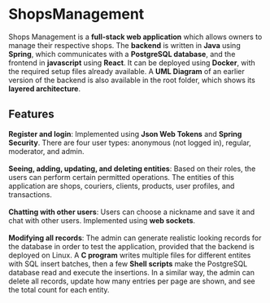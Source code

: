# ShopsManagement
Shops Management is a <b>full-stack web application</b> which allows owners to manage their respective shops. The <b>backend</b> is written in <b>Java</b> using <b>Spring</b>, which communicates with a <b>PostgreSQL database</b>, and the frontend in <b>javascript</b> using <b>React</b>. It can be deployed using <b>Docker</b>, with the required setup files already available. A <b>UML Diagram</b> of an earlier version of the backend is also available in the root folder, which shows its <b>layered architecture</b>.
## Features
<b>Register and login</b>: Implemented using <b>Json Web Tokens</b> and <b>Spring Security</b>. There are four user types: anonymous (not logged in), regular, moderator, and admin.<br><br>
<b>Seeing, adding, updating, and deleting entities</b>: Based on their roles, the users can perform certain permitted operations. The entities of this application are shops, couriers, clients, products, user profiles, and transactions.<br><br>
<b>Chatting with other users</b>: Users can choose a nickname and save it and chat with other users. Implemented using <b>web sockets</b>.<br><br>
<b>Modifying all records</b>: The admin can generate realistic looking records for the database in order to test the application, provided that the backend is deployed on Linux. A <b>C program</b> writes multiple files for different entites with SQL insert batches, then a few <b>Shell scripts</b> make the PostgreSQL database read and execute the insertions. In a similar way, the admin can delete all records, update how many entries per page are shown, and see the total count for each entity.
